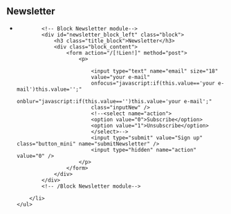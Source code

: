 <div class="lof-block-wrap">
	<h2>Newsletter</h2>
	<ul class="lof-items">
		<li class="lof-module">

			<!-- Block Newsletter module-->
			<div id="newsletter_block_left" class="block">
				<h3 class="title_block">Newsletter</h3>
				<div class="block_content">
					<form action="/[!Lien!]" method="post">
						<p>

							<input type="text" name="email" size="18"
							value="your e-mail"
							onfocus="javascript:if(this.value=='your e-mail')this.value='';"
							onblur="javascript:if(this.value=='')this.value='your e-mail';"
							class="inputNew" />
							<!--<select name="action">
							<option value="0">Subscribe</option>
							<option value="1">Unsubscribe</option>
							</select>-->
							<input type="submit" value="Sign up" class="button_mini" name="submitNewsletter" />
							<input type="hidden" name="action" value="0" />
						</p>
					</form>
				</div>
			</div>
			<!-- /Block Newsletter module-->

		</li>
	</ul>
</div>
